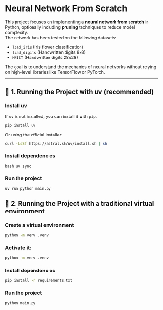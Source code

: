 # Neural Network From Scratch

This project focuses on implementing a **neural network from scratch** in Python, optionally including **pruning** techniques to reduce model complexity.  
The network has been tested on the following datasets:

- `load_iris` (Iris flower classification)  
- `load_digits` (Handwritten digits 8x8)  
- `MNIST` (Handwritten digits 28x28)  

The goal is to understand the mechanics of neural networks without relying on high-level libraries like TensorFlow or PyTorch.

---

## 🔹 1. Running the Project with **uv** (recommended)

### Install uv
If `uv` is not installed, you can install it with `pip`:

```bash
pip install uv
```

Or using the official installer: 
```bash
curl -LsSf https://astral.sh/uv/install.sh | sh
```

### Install dependencies
``bash
uv sync
``

### Run the project
```bash
uv run python main.py
```
## 🔹 2. Running the Project with a traditional virtual environment
### Create a virtual environment
```bash
python -m venv .venv
```
### Activate it: 
```bash
python -m venv .venv
```

### Install dependencies
```bash
pip install -r requirements.txt
```

### Run the project
```bash
python main.py
```

